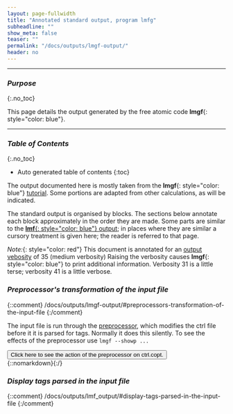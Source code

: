 ```yaml
---
layout: page-fullwidth
title: "Annotated standard output, program lmfg"
subheadline: ""
show_meta: false
teaser: ""
permalink: "/docs/outputs/lmgf-output/"
header: no
---
```


_____________________________________________________________

### _Purpose_
{:.no_toc}

This page details the output generated by the free atomic code **lmgf**{: style="color: blue"}.

_____________________________________________________________

### _Table of Contents_
{:.no_toc}
*  Auto generated table of contents
{:toc} 

The output documented here is mostly taken from the **lmgf**{: style="color: blue"}
[tutorial](/tutorial/lmgf/lmgf/).
Some portions are adapted from other calculations, as will be indicated.

The standard output is organised by blocks.  The sections below
annotate each block approximately in the order they are made.
Some parts are similar to the [**lmf**{: style="color: blue"} output](/docs/outputs/lmf_output/); in places where they are similar a cursory
treatment is given here; the reader is referred to that page.

_Note:_{: style="color: red"} This document is annotated for an [output vebosity](/docs/commandline/general/#switches-common-to-most-or-all-programs) of 35 (medium verbosity)
Raising the verbosity causes **lmgf**{: style="color: blue"} to print additional information.
Verbosity 31 is a little terse; verbosity 41 is a little verbose.


### _Preprocessor's transformation of the input file_
{::comment}
/docs/outputs/lmgf-output/#preprocessors-transformation-of-the-input-file
{:/comment}

The input file is run through the [preprocessor](/docs/input/preprocessor/), which modifies the ctrl file before it it is parsed for tags.
Normally it does this silently.  To see the effects of the preprocessor use `lmgf --showp ...`

<div onclick="elm = document.getElementById('preprocessor'); if(elm.style.display == 'none') elm.style.display = 'block'; else elm.style.display = 'none';">
<button type="button" class="button tiny radius">Click here to see the action of the preprocessor on ctrl.copt.</button>
</div>{::nomarkdown}<div style="display:none;padding:0px;"id="preprocessor">{:/}
{::comment}
<span style="text-decoration:underline;">Click here to see the action of the preprocessor on ctrl.pbte.</span>
{:/comment}

Append `--showp` to the **lmgf**{: style="color: blue"} command in the [lmgf-tutorial](/tutorial/lmgf/lmgf/)

~~~
$ lmgf ctrl.copt -vnit=30 --pr31,20 --iactiv -vef=-.1293 --showp
~~~
The box below compares side by side the original _ctrl.pbte_{: style="color: green"}
and its transformation by the preprocessor (the original file was edited slightly)

~~~
% const nit=1 les=1
% const met=1
% const nsp=2 so=0
% const lxcf=2 lxcf1=0 lxcf2=0     # for PBE use: lxcf=0 lxcf1=101 lxcf2=130
% const nkabc=8
% const ccor=T sx=0 gamma=sx scr=4 # ASA-specific
% const gfmode=1 nz=16 ef=0 c3=t   # lmgf-specific variables

VERS  LM:7 ASA:7 # FP:7                              |  VERS  LM:7 ASA:7
IO    SHOW=f HELP=f IACTIV=f VERBOS=35,35  OUTPUT=*  |  IO    SHOW=f HELP=f IACTIV=f VERBOS=35,35  OUTPUT=*
EXPRESS                                              |  EXPRESS
  file=   site                                       |    file=   site
# file= essite                                       |
                                                     |
# Self-consistency                                   |
  nit=    {nit}                                      |    nit=    30
  mix=    B2,b=.3,k=7                                |    mix=    B2,b=.3,k=7
  conv=   1e-5                                       |    conv=   1e-5
  convc=  3e-5                                       |    convc=  3e-5
                                                     |
# Brillouin zone                                     |
  nkabc=  {nkabc}                                    |    nkabc=  8
  metal=  {met}                                      |    metal=  1
                                                     |
# Potential                                          |
  nspin=  {nsp}                                      |    nspin=  2
  so=     {so}                                       |    so=     0
  xcfun=  {lxcf},{lxcf1},{lxcf2}                     |    xcfun=  2,0,0
                                                     |
#SYMGRP i*r3d r2(0,1,1)                              |
OPTIONS                                              |  OPTIONS
    ASA[ CCOR={ccor} ADNF=F GAMMA={gamma}]           |      ASA[ CCOR=1 ADNF=F GAMMA=0]
    SCR={scr} SX={sx}                                |      SCR=4 SX=0
                                                     |
GF MODE={gfmode} GFOPTS={?~c3~p3;~p2;}               |  GF    MODE=1 GFOPTS=p3;
BZ    EMESH={nz},10,-1,{ef},.5,.3                    |  BZ    EMESH=16,10,-1,-.1293,.5,.3
SPEC                                                 |  SPEC
  SCLWSR=11 WSRMAX=3.3 OMAX1=0.16,0.18,0.2           |    SCLWSR=11 WSRMAX=3.3 OMAX1=0.16,0.18,0.2
  ATOM=Pt Z= 78  R= 2.613200  LMX=3  IDXDN=0 0 0 2   |    ATOM=Pt Z= 78  R= 2.613200  LMX=3  IDXDN=0 0 0 2
  ATOM=Co Z= 27  R= 2.468493  LMX=2  MMOM=0 0 2.2    |    ATOM=Co Z= 27  R= 2.468493  LMX=2  MMOM=0 0 2.2
START CNTROL={nit==0} BEGMOM={nit==0}                |  START CNTROL=0 BEGMOM=0
~~~

{::nomarkdown}</div>{:/}

### _Display tags parsed in the input file_
{::comment}
/docs/outputs/lmf_output/#display-tags-parsed-in-the-input-file
{:/comment}
